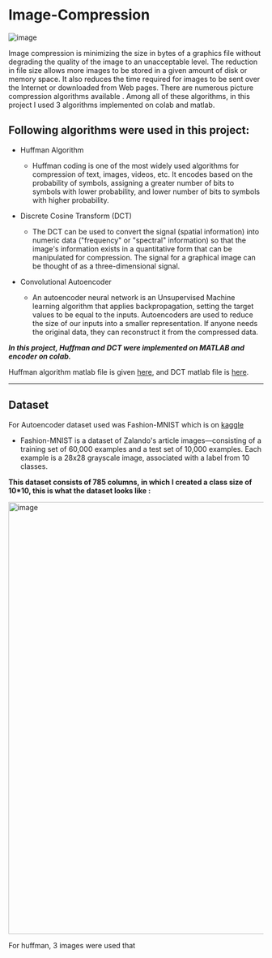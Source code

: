 # Image-Compression

![image](https://user-images.githubusercontent.com/105945382/211190641-a356c190-6744-4edb-9a61-f50a7e9e102a.png)

Image compression is minimizing the size in bytes of a graphics file without degrading the quality of the image to an unacceptable level. 
The reduction in file size allows more images to be stored in a given amount of disk or memory space.
It also reduces the time required for images to be sent over the Internet or downloaded from Web pages.
There are numerous picture compression algorithms available . Among all of these algorithms, in this project I used 3 algorithms implemented on colab and matlab.

## Following algorithms were used in this project:

- Huffman Algorithm

  - Huffman coding is one of the most widely used algorithms for compression of text, images, videos, etc. It encodes based on the probability of symbols, assigning a greater number of bits to symbols with lower probability, and lower number of bits to symbols with higher probability.

* Discrete Cosine Transform (DCT)
  
  - The DCT can be used to convert the signal (spatial information) into numeric data ("frequency" or "spectral" information) so that the image's information exists in a quantitative form that can be manipulated for compression. The signal for a graphical image can be thought of as a three-dimensional signal.

+ Convolutional Autoencoder
  
  - An autoencoder neural network is an Unsupervised Machine learning algorithm that applies backpropagation, setting the target values to be equal to the inputs. Autoencoders are used to reduce the size of our inputs into a smaller representation. If anyone needs the original data, they can reconstruct it from the compressed data.

***In this project, Huffman and DCT were implemented on MATLAB and encoder on colab.***

Huffman algorithm matlab file is given [here](https://github.com/Ceasor06/Image-Compression/tree/main/Huffman-algorithm), 
and DCT matlab file is [here](https://github.com/Ceasor06/Image-Compression/tree/main/DCT).


<hr>
  
## Dataset

For Autoencoder dataset used was Fashion-MNIST which is on [kaggle](https://www.kaggle.com/datasets/zalando-research/fashionmnist)
 - Fashion-MNIST is a dataset of Zalando's article images—consisting of a training set of 60,000 examples and a test set of 10,000 examples. Each example is a 28x28 grayscale image, associated with a label from 10 classes.
 
**This dataset consists of 785 columns, in which I created a class size of 10*10, this is what the dataset looks like :**

<img width="852" alt="image" src="https://user-images.githubusercontent.com/105945382/211193297-28f55220-7da7-4aa1-b48c-46bed18d898d.png">

For huffman, 3 images were used that
